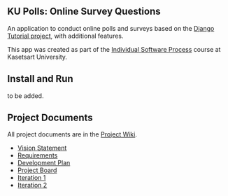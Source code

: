 ## KU Polls: Online Survey Questions 

An application to conduct online polls and surveys based
on the [Django Tutorial project][django-tutorial], with
additional features.

This app was created as part of the [Individual Software Process](
https://cpske.github.io/ISP) course at Kasetsart University.

## Install and Run

to be added.

## Project Documents

All project documents are in the [Project Wiki](https://github.com/MeHappyLucky/ku-polls/wiki/Home).

- [Vision Statement](https://github.com/MeHappyLucky/ku-polls/wiki/Vision-Statement)
- [Requirements](https://github.com/MeHappyLucky/ku-polls/wiki/Requirements)
- [Development Plan](https://github.com/MeHappyLucky/ku-polls/wiki/Development-Plan)
- [Project Board]()
- [Iteration 1](https://github.com/MeHappyLucky/ku-polls/wiki/Iteration-1)
- [Iteration 2]()

[django-tutorial]: TODO-write-the-django-tutorial-URL-here
